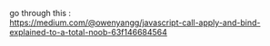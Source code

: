 go through this :  
 https://medium.com/@owenyangg/javascript-call-apply-and-bind-explained-to-a-total-noob-63f146684564
